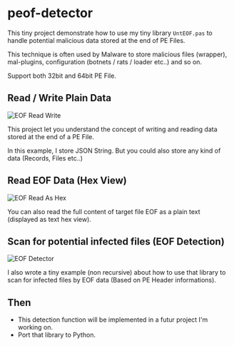 # peof-detector

This tiny project demonstrate how to use my tiny library `UntEOF.pas` to handle potential malicious data stored at the end of PE Files.

This technique is often used by Malware to store malicious files (wrapper), mal-plugins, configuration (botnets / rats / loader etc..) and so on.

Support both 32bit and 64bit PE File.

## Read / Write Plain Data

![EOF Read Write](https://www.phrozen.io/media/2019-11/peof-rw.png)

This project let you understand the concept of writing and reading data stored at the end of a PE File.

In this example, I store JSON String. But you could also store any kind of data (Records, Files etc..)

## Read EOF Data (Hex View)

![EOF Read As Hex](https://www.phrozen.io/media/2019-11/peof-hexview.png)

You can also read the full content of target file EOF as a plain text (displayed as text hex view).

## Scan for potential infected files (EOF Detection)

![EOF Detector](https://www.phrozen.io/media/2019-11/peof-detector.png)

I also wrote a tiny example (non recursive) about how to use that library to scan for infected files by EOF data (Based on PE Header informations).

## Then

- This detection function will be implemented in a futur project I'm working on.
- Port that library to Python.
